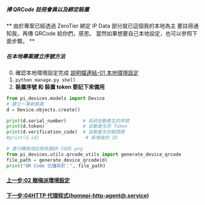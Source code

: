 <!-- markdownlint-disable -->

##### 掃 QRCode 註冊會員以及綁定裝置

**
由於專案已經透過 ZeroTier 綁定 IP
Data 部分就已這個我的本地為主
要註冊通知我，再傳 QRCode 給你們，感恩。
當然如果想要自己本地設定，也可以參照下面步驟。
**

##### 在本地專案建立序號方法

0. 確認本地環境設定完成 [說明檔連結-01 本地環境設定](01本地環境設定.md)
1. `python manage.py shell`
2. **裝置序號 和 裝置 token 要記下來備用**

```python
from pi_devices.models import Device
# 建立一筆新裝置
d = Device.objects.create()

print(d.serial_number)      # 系統自動產生的序號
print(d.token)              # 自動產生的 Token
print(d.verification_code)  # 自動產生的驗證碼
#print(d.id)                 # 新增後的 ID

# 進行轉換成註冊頁面QR CODE png
from pi_devices.utils.qrcode_utils import generate_device_qrcode
file_path = generate_device_qrcode(d)
print("QR Code 已儲存於：", file_path)
```

#### [上一步:02 樹梅派環境設定](02樹梅派環境設定.md)

#### [下一步:04HTTP 代理程式(homepi-http-agent@.service)](<04HTTP代理程式(homepi-http-agent@.service).md>)
